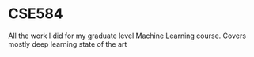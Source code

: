 # CSE584

All the work I did for my graduate level Machine Learning course. Covers mostly deep learning state of the art
